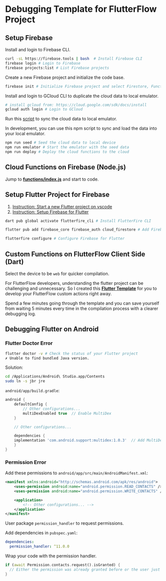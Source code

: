 # Debugging Template for FlutterFlow Project

## Setup Firebase

Install and login to Firebase CLI.

```bash
curl -sL https://firebase.tools | bash  # Install Firebase CLI
firebase login # Login to Firebase
firebase projects:list # List Firebase projects
```

Create a new Firebase project and initialize the code base.

```bash
firebase init # Initialize Firebase project and select Firestore, Functions, and Emulators
```

Install and login to GCloud CLI to duplicate the cloud data to local emulator.

```bash
# install gcloud from: https://cloud.google.com/sdk/docs/install
gcloud auth login # Login to GCloud
```

Run this [script](./functions/seed.bash) to sync the cloud data to local emulator.

In development, you can use this npm script to sync and load the data into your local emulator.

```bash
npm run seed # Seed the cloud data to local device
npm run emulator # Start the emulator with the seed data
npm run deploy # Deploy the cloud functions to the cloud
```

## Cloud Functions on Firebase (Node.js)

Jump to [**functions/index.js**](./functions/index.js) and start to code.

## Setup Flutter Project for Firebase

1. [Instruction: Start a new Flutter project on vscode](https://docs.flutter.dev/get-started/test-drive?tab=vscode)
2. [Instruction: Setup Firebase for Flutter](https://firebase.google.com/docs/flutter/setup?platform=ios)

```bash
dart pub global activate flutterfire_cli # Install FlutterFire CLI

flutter pub add firebase_core firebase_auth cloud_firestore # Add Firebase packages

flutterfire configure # Configure Firebase for Flutter
```

## Custom Functions on FlutterFlow Client Side (Dart)

Select the device to be `web` for quicker compilation.

For FlutterFlow developers, understanding the flutter project can be challenging and unnecessary. So I created this [**Flutter Template**](./client_functions/lib/main.dart) for you to develop your FlutterFlow custom actions right away.

Spend a few minutes going through the template and you can save yourself from waiting 5 minutes every time in the compilation process with a clearer debugging log.

## Debugging Flutter on Android

### Flutter Doctor Error

```bash
flutter doctor -v # Check the status of your Flutter project
✗ Unable to find bundled Java version.
```

Solution:

```bash
cd /Applications/Android\ Studio.app/Contents
sudo ln -s jbr jre
```

`android/app/build.gradle`:

```gradle
android {
    defaultConfig {
        // Other configurations...
        multiDexEnabled true  // Enable MultiDex
    }

    // Other configurations...

    dependencies {
    implementation 'com.android.support:multidex:1.0.3'  // Add MultiDex
    }
}
```

### Permission Error

Add these permissions to `android/app/src/main/AndroidManifest.xml`:

```xml
<manifest xmlns:android="http://schemas.android.com/apk/res/android">
    <uses-permission android:name="android.permission.READ_CONTACTS" />  // Add these permissions
    <uses-permission android:name="android.permission.WRITE_CONTACTS" />   // Add these permissions

    <application>
        <!-- Other configurations... -->
    </application>
</manifest>
```

User package `permission_handler` to request permissions.

Add dependencies in `pubspec.yaml`:

```yaml
dependencies:
  permission_handler: ^11.0.0
```

Wrap your code with the permission handler.

```dart
if (await Permission.contacts.request().isGranted) {
  // Either the permission was already granted before or the user just granted it.
}
```
